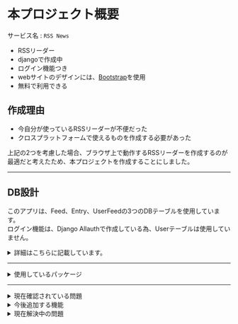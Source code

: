 # 本プロジェクト概要
サービス名 : `RSS News`
- RSSリーダー
- djangoで作成中
- ログイン機能つき
- webサイトのデザインには、[Bootstrap](https://getbootstrap.com/)を使用
- 無料で利用できる

## 作成理由
- 今自分が使っているRSSリーダーが不便だった
- クロスプラットフォームで使えるものを作成する必要があった

上記の2つを考慮した場合、ブラウザ上で動作するRSSリーダーを作成するのが最適だと考えたため、本プロジェクトを作成することにしました。

***
## DB設計
このアプリは、Feed、Entry、UserFeedの3つのDBテーブルを使用しています。<br>
ログイン機能は、Django Allauthで作成している為、Userテーブルは使用していません。<br>
<details><summary>詳細はこちらに記載しています。</summary>

### Feedモデル
RSSフィードの情報を保存するためのモデルです。以下の属性が定義されています：
- `url`: フィードのURL。URLField型で、一意性が強制されます。
- `title`: フィードのタイトル。CharField型で、最大長は50文字です。
- `description`: フィードの説明。TextField型で、空白またはnull値が許可されます。

### Entryモデル
フィード内のエントリを表すモデルです。以下の属性が定義されています：
- `feed`: フィード。ForeignKey型で、Feedモデルと関連付けられます。
- `title`: エントリのタイトル。CharField型で、最大長は50文字です。
- `link`: エントリのリンク。URLField型です。
- `summary`: エントリの要約。TextField型です。
- `pub_date`: エントリの公開日時。DateTimeField型です。

### Subscriptionモデル
ユーザーが購読しているフィードを表すモデルです。以下の属性が定義されています：
- `user`: ユーザー。ForeignKey型で、django.contrib.auth.models.Userモデルと関連付けられます。
- `feed`: フィード。ForeignKey型で、Feedモデルと関連付けられます。
</details>

***

<details><summary>使用しているパッケージ</summary>

- [Allauth](https://pypi.org/project/django-allauth/)<br>
- [feedparser](https://pypi.org/project/feedparser/)<br>
- [django_feedparser](https://pypi.org/project/django-feedparser/)<br>
- [django-crispy-forms](https://pypi.org/project/django-crispy-forms/)<br>
- [django-bootstrap5](https://pypi.org/project/django-bootstrap5/)<br>
- [django-environ](https://pypi.org/project/django-environ/)<br>

リンク先は[PyPI](https://pypi.org/)のURLとなっています。
</details>

***

<details><summary>現在確認されている問題</summary>

- フィードが更新されない
- アカウントの削除ができない
</details>

<details><summary>今後追加する機能</summary>

- アカウントの削除機能を追加する<br>
- アカウントを削除するページを作成する<br>
</details>


<details><summary>現在解決中の問題</summary>

- フィードの更新されない
- 現在
</details>